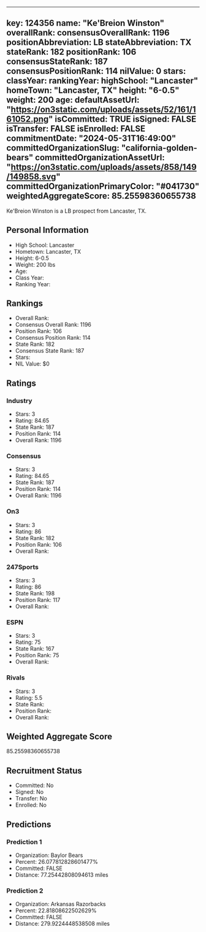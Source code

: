 ---
  key: 124356
  name: "Ke'Breion Winston"
  overallRank: 
  consensusOverallRank: 1196
  positionAbbreviation: LB
  stateAbbreviation: TX
  stateRank: 182
  positionRank: 106
  consensusStateRank: 187
  consensusPositionRank: 114
  nilValue: 0
  stars: 
  classYear: 
  rankingYear: 
  highSchool: "Lancaster"
  homeTown: "Lancaster, TX"
  height: "6-0.5"
  weight: 200
  age: 
  defaultAssetUrl: "https://on3static.com/uploads/assets/52/161/161052.png"
  isCommitted: TRUE
  isSigned: FALSE
  isTransfer: FALSE
  isEnrolled: FALSE
  commitmentDate: "2024-05-31T16:49:00"
  committedOrganizationSlug: "california-golden-bears"
  committedOrganizationAssetUrl: "https://on3static.com/uploads/assets/858/149/149858.svg"
  committedOrganizationPrimaryColor: "#041730"
  weightedAggregateScore: 85.25598360655738
  ---
  
  Ke'Breion Winston is a LB prospect from Lancaster, TX.
  
  ## Personal Information
  - High School: Lancaster
  - Hometown: Lancaster, TX
  - Height: 6-0.5
  - Weight: 200 lbs
  - Age: 
  - Class Year: 
  - Ranking Year: 
  
  ## Rankings
  - Overall Rank: 
  - Consensus Overall Rank: 1196
  - Position Rank: 106
  - Consensus Position Rank: 114
  - State Rank: 182
  - Consensus State Rank: 187
  - Stars: 
  - NIL Value: $0
  
  ## Ratings
  
  ### Industry
  - Stars: 3
  - Rating: 84.65
  - State Rank: 187
  - Position Rank: 114
  - Overall Rank: 1196
  
  ### Consensus
  - Stars: 3
  - Rating: 84.65
  - State Rank: 187
  - Position Rank: 114
  - Overall Rank: 1196
  
  ### On3
  - Stars: 3
  - Rating: 86
  - State Rank: 182
  - Position Rank: 106
  - Overall Rank: 
  
  ### 247Sports
  - Stars: 3
  - Rating: 86
  - State Rank: 198
  - Position Rank: 117
  - Overall Rank: 
  
  ### ESPN
  - Stars: 3
  - Rating: 75
  - State Rank: 167
  - Position Rank: 75
  - Overall Rank: 
  
  ### Rivals
  - Stars: 3
  - Rating: 5.5
  - State Rank: 
  - Position Rank: 
  - Overall Rank: 
  
  ## Weighted Aggregate Score
  85.25598360655738
  
  ## Recruitment Status
  - Committed: No
  - Signed: No
  - Transfer: No
  - Enrolled: No
  
  
  
  ## Predictions
  
  ### Prediction 1
  - Organization: Baylor Bears
  - Percent: 26.077812828601477%
  - Committed: FALSE
  - Distance: 77.25442808094613 miles
  
  ### Prediction 2
  - Organization: Arkansas Razorbacks
  - Percent: 22.81808622502629%
  - Committed: FALSE
  - Distance: 279.9224448538508 miles
  
